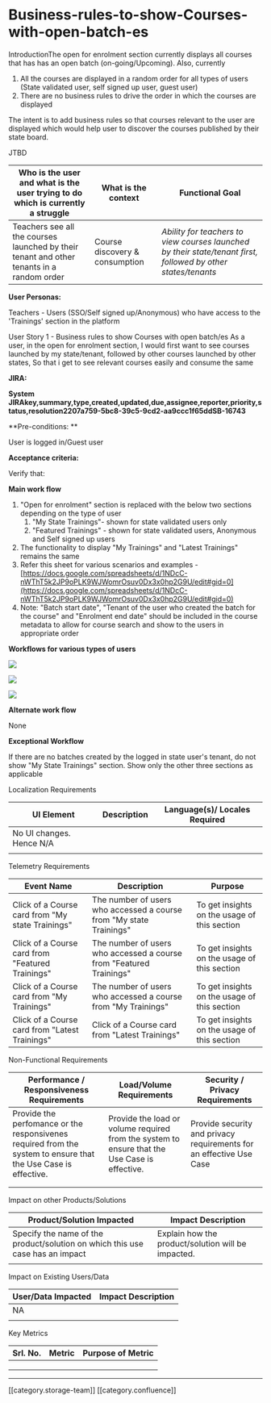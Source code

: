 # Business-rules-to-show-Courses-with-open-batch-es

IntroductionThe open for enrolment section currently displays all courses that has has an open batch (on-going/Upcoming). Also, currently

1. All the courses are displayed in a random order for all types of users (State validated user, self signed up user, guest user)
2. There are no business rules to drive the order in which the courses are displayed

The intent is to add business rules so that courses relevant to the user are displayed which would help user to discover the courses published by their state board.

&#x20;JTBD

| **Who is the user and what is the user trying to do which is currently a struggle**       | **What is the context**        | **Functional Goal**                                                                                           |
| ----------------------------------------------------------------------------------------- | ------------------------------ | ------------------------------------------------------------------------------------------------------------- |
| Teachers see all the courses launched by their tenant and other tenants in a random order | Course discovery & consumption | _Ability for teachers to view courses launched by their state/tenant first, followed by other states/tenants_ |

**User Personas:**

Teachers -  Users (SSO/Self signed up/Anonymous) who have access to the 'Trainings' section in the platform

User Story 1 - Business rules to show Courses with open batch/es As a user, in the open for enrolment section, I would first want to see courses launched by my state/tenant, followed by other courses launched by other states, So that i get to see relevant courses easily and consume the same

**JIRA:**

**System JIRAkey,summary,type,created,updated,due,assignee,reporter,priority,status,resolution2207a759-5bc8-39c5-9cd2-aa9ccc1f65ddSB-16743**

\*\*Pre-conditions: \*\*

User is logged in/Guest user

**Acceptance criteria:**

Verify that:

**Main work flow**

1. "Open for enrolment" section is replaced with the below two sections depending on the type of user
   1. "My State Trainings"- shown for state validated users only
   2. "Featured Trainings" - shown for state validated users, Anonymous and Self signed up users
2. The functionality to display "My Trainings" and "Latest Trainings" remains the same
3. Refer this sheet for various scenarios and examples - [https://docs.google.com/spreadsheets/d/1NDcC-nWThT5k2JP9oPLK9WJWomrOsuv0Dx3x0hp2G9U/edit#gid=0](https://docs.google.com/spreadsheets/d/1NDcC-nWThT5k2JP9oPLK9WJWomrOsuv0Dx3x0hp2G9U/edit#gid=0)
4. Note: "Batch start date", "Tenant of the user who created the batch for the course" and "Enrolment end date" should be included in the course metadata to allow for course search and show to the users in appropriate order&#x20;

**Workflows for various types of users**

![](../../../../PRD/prd-ed-td-req-4cc/images/storage/image2020-3-4\_9-56-7.png)

![](../../../../PRD/prd-ed-td-req-4cc/images/storage/image2020-3-4\_9-58-30.png)

![](../../../../PRD/prd-ed-td-req-4cc/images/storage/image2020-3-4\_9-58-55.png)

**Alternate work flow**

None

**Exceptional Workflow**

If there are no batches created by the logged in state user's tenant, do not show "My State Trainings" section. Show only the other three sections as applicable

Localization Requirements

| UI Element               | Description | Language(s)/ Locales Required |
| ------------------------ | ----------- | ----------------------------- |
| No UI changes. Hence N/A |             |                               |
|                          |             |                               |

Telemetry Requirements

| Event Name                                       | Description                                                         | Purpose                                      |
| ------------------------------------------------ | ------------------------------------------------------------------- | -------------------------------------------- |
| Click of a Course card from "My state Trainings" | The number of users who accessed a course from "My state Trainings" | To get insights on the usage of this section |
| Click of a Course card from "Featured Trainings" | The number of users who accessed a course from "Featured Trainings" | To get insights on the usage of this section |
| Click of a Course card from "My Trainings"       | The number of users who accessed a course from "My Trainings"       | To get insights on the usage of this section |
| Click of a Course card from "Latest Trainings"   | Click of a Course card from "Latest Trainings"                      | To get insights on the usage of this section |

Non-Functional Requirements

| Performance / Responsiveness Requirements                                                                      | Load/Volume Requirements                                                                      | Security / Privacy Requirements                                     |
| -------------------------------------------------------------------------------------------------------------- | --------------------------------------------------------------------------------------------- | ------------------------------------------------------------------- |
| Provide the perfomance or the responsivenes required from the system to ensure that the Use Case is effective. | Provide the load or volume required from the system to ensure that the Use Case is effective. | Provide security and privacy requirements for an effective Use Case |
|                                                                                                                |                                                                                               |                                                                     |
|                                                                                                                |                                                                                               |                                                                     |

Impact on other Products/Solutions

| Product/Solution Impacted                                                     | Impact Description                                 |
| ----------------------------------------------------------------------------- | -------------------------------------------------- |
| Specify the name of the product/solution on which this use case has an impact | Explain how the product/solution will be impacted. |
|                                                                               |                                                    |

Impact on Existing Users/Data&#x20;

| User/Data Impacted | Impact Description |
| ------------------ | ------------------ |
| NA                 |                    |
|                    |                    |

Key Metrics

| Srl. No. | Metric | Purpose of Metric |
| -------- | ------ | ----------------- |
|          |        |                   |
|          |        |                   |
|          |        |                   |

***

\[\[category.storage-team]] \[\[category.confluence]]
